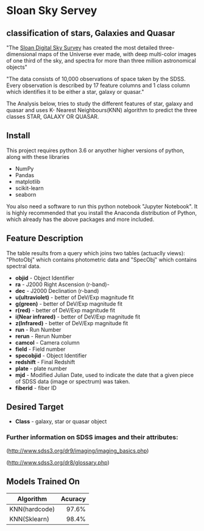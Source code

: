 # Sloan Sky Servey
## classification of stars, Galaxies and Quasar

   "The [Sloan Digital Sky Survey](https://www.kaggle.com/lucidlenn/sloan-digital-sky-survey/) has created the most detailed three-dimensional maps of the Universe ever made, with deep multi-color images of one third of the sky, and spectra for more than three million astronomical objects"

   "The data consists of 10,000 observations of space taken by the SDSS. Every observation is described by 17 feature columns and 1 class column which identifies it to be either a star, galaxy or quasar."

   The Analysis below, tries to study the different features of star, galaxy and quasar and uses K- Nearest Neighbours(KNN) algorithm to predict the three classes STAR, GALAXY OR QUASAR.
	

## Install

This project requires python 3.6 or anyother higher versions of python, along with these libraries

  * NumPy
  * Pandas
  * matplotlib
  * scikit-learn
  * seaborn

You also need a software to run this python notebook "Jupyter Notebook". It is highly recommended that you install the Anaconda distribution of Python, which already has the above packages and more included.



## Feature Description
The table results from a query which joins two tables (actuaclly views): "PhotoObj" which contains photometric data and "SpecObj" which contains spectral data.

   * **objid** - Object Identifier
   * **ra** - J2000 Right Ascension (r-band)-
   * **dec** - J2000 Declination (r-band)
   * **u(ultraviolet)** -  better of DeV/Exp magnitude fit
   * **g(green)** - better of DeV/Exp magnitude fit
   * **r(red)** - better of DeV/Exp magnitude fit
   * **i(Near infrared)** -  better of DeV/Exp magnitude fit
   * **z(Infrared)** -  better of DeV/Exp magnitude fit
   * **run** - Run Number
   * **rerun** - Rerun Number
   * **camcol** - Camera column
   * **field** - Field number
   * **specobjid** -  Object Identifier
   * **redshift** - Final Redshift
   * **plate** - plate number
   * **mjd** - Modified Julian Date, used to indicate the date that a given piece of SDSS data (image or spectrum) was taken.
   * **fiberid** - fiber ID

## Desired Target

  * **Class** - galaxy, star or quasar object
### Further information on SDSS images and their attributes:
(http://www.sdss3.org/dr9/imaging/imaging_basics.php)


(http://www.sdss3.org/dr8/glossary.php)


## Models Trained On

 |Algorithm       |Acuracy  |
 |----------------|--------:|                 
 |	KNN(hardcode) |   97.6% |
 |	KNN(Sklearn)  |  98.4%  |